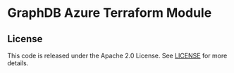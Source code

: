 # GraphDB Azure Terraform Module

## License

This code is released under the Apache 2.0 License. See [LICENSE](LICENSE) for more details.
